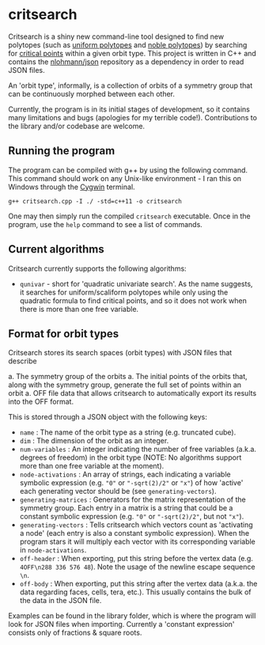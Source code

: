 # critsearch

Critsearch is a shiny new command-line tool designed to find new polytopes (such as [uniform polytopes](https://polytope.miraheze.org/wiki/Uniform_polytope) and [noble polytopes](https://polytope.miraheze.org/wiki/Noble_polytope)) by searching for [critical points](https://polytope.miraheze.org/wiki/Critical_point) within a given orbit type. This project is written in C++ and contains the [nlohmann/json](https://github.com/nlohmann/json) repository as a dependency in order to read JSON files.

An 'orbit type', informally, is a collection of orbits of a symmetry group that can be continuously morphed between each other.

Currently, the program is in its initial stages of development, so it contains many limitations and bugs (apologies for my terrible code!). Contributions to the library and/or codebase are welcome.

## Running the program

The program can be compiled with g++ by using the following command. This command should work on any Unix-like environment - I ran this on Windows through the [Cygwin](https://cygwin.com/) terminal.

`g++ critsearch.cpp -I ./ -std=c++11 -o critsearch`

One may then simply run the compiled `critsearch` executable. Once in the program, use the `help` command to see a list of commands.

## Current algorithms

Critsearch currently supports the following algorithms:

- `qunivar` - short for 'quadratic univariate search'. As the name suggests, it searches for uniform/scaliform polytopes while only using the quadratic formula to find critical points, and so it does not work when there is more than one free variable.

## Format for orbit types

Critsearch stores its search spaces (orbit types) with JSON files that describe

a. The symmetry group of the orbits
a. The initial points of the orbits that, along with the symmetry group, generate the full set of points within an orbit
a. OFF file data that allows critsearch to automatically export its results into the OFF format.

This is stored through a JSON object with the following keys:

- `name` : The name of the orbit type as a string (e.g. truncated cube).
- `dim` : The dimension of the orbit as an integer.
- `num-variables` : An integer indicating the number of free variables (a.k.a. degrees of freedom) in the orbit type (NOTE: No algorithms support more than one free variable at the moment).
- `node-activations` : An array of strings, each indicating a variable symbolic expression (e.g. `"0"` or `"-sqrt(2)/2"` or `"x"`) of how 'active' each generating vector should be (see `generating-vectors`).
- `generating-matrices` : Generators for the matrix representation of the symmetry group. Each entry in a matrix is a string that could be a constant symbolic expression (e.g. `"0"` or `"-sqrt(2)/2"`, but not `"x"`).
- `generating-vectors` : Tells critsearch which vectors count as 'activating a node' (each entry is also a constant symbolic expression). When the program stars it will multiply each vector with its corresponding variable in `node-activations`.
- `off-header` : When exporting, put this string before the vertex data (e.g. `4OFF\n288 336 576 48`). Note the usage of the newline escape sequence `\n`.
- `off-body` : When exporting, put this string after the vertex data (a.k.a. the data regarding faces, cells, tera, etc.). This usually contains the bulk of the data in the JSON file.

Examples can be found in the library folder, which is where the program will look for JSON files when importing. Currently a 'constant expression' consists only of fractions & square roots.